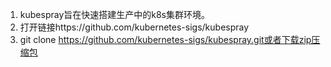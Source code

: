 1. kubespray旨在快速搭建生产中的k8s集群环境。
2. 打开链接https://github.com/kubernetes-sigs/kubespray
3. git clone https://github.com/kubernetes-sigs/kubespray.git或者下载zip压缩包
